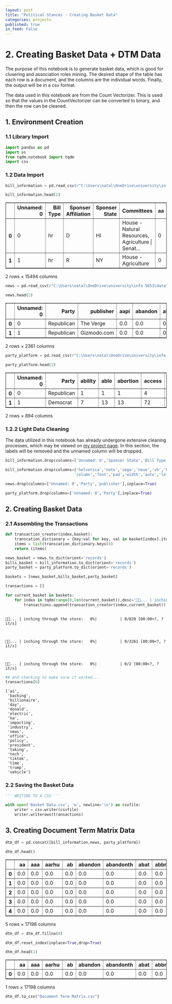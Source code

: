 ```yaml
---
layout: post
title: "Political Stances - Creating Basket Data"
categories: projects
published: true
in_feed: False
---
```


# 2. Creating Basket Data + DTM Data

The purpose of this notebook is to generate basket data, which is good for clusering and association roles mining. The desired shape of the table has each row is a document, and the columns are the individual words. Finally, the output will be in a csv format.

The data used in this notebook are from the Count Vectorizer. This is used so that the values in the CountVectorizer can be converted to binary, and then the row can be cleaned.

## 1. Environment Creation

### 1.1 Library Import


```python
import pandas as pd
import os
from tqdm.notebook import tqdm
import csv
```

### 1.2 Data Import


```python
bill_information = pd.read_csv(r"C:\Users\natal\OneDrive\university\info 5653\data\Bills Lemmed- Count Vectorizer.csv")
```


```python
bill_information.head(2)
```




<div>
<style scoped>
    .dataframe tbody tr th:only-of-type {
        vertical-align: middle;
    }

    .dataframe tbody tr th {
        vertical-align: top;
    }

    .dataframe thead th {
        text-align: right;
    }
</style>
<table border="1" class="dataframe">
  <thead>
    <tr style="text-align: right;">
      <th></th>
      <th>Unnamed: 0</th>
      <th>Bill Type</th>
      <th>Sponser Affiliation</th>
      <th>Sponser State</th>
      <th>Committees</th>
      <th>aa</th>
      <th>aaa</th>
      <th>aarhu</th>
      <th>ab</th>
      <th>abandon</th>
      <th>...</th>
      <th>zoe</th>
      <th>zone</th>
      <th>zonea</th>
      <th>zonesnotwithstand</th>
      <th>zoneth</th>
      <th>zoo</th>
      <th>zoolog</th>
      <th>zoonot</th>
      <th>zooplankton</th>
      <th>zquez</th>
    </tr>
  </thead>
  <tbody>
    <tr>
      <th>0</th>
      <td>0</td>
      <td>hr</td>
      <td>D</td>
      <td>HI</td>
      <td>House - Natural Resources, Agriculture | Senat...</td>
      <td>0</td>
      <td>0</td>
      <td>0</td>
      <td>0</td>
      <td>0</td>
      <td>...</td>
      <td>0</td>
      <td>0</td>
      <td>0</td>
      <td>0</td>
      <td>0</td>
      <td>0</td>
      <td>0</td>
      <td>0</td>
      <td>0</td>
      <td>0</td>
    </tr>
    <tr>
      <th>1</th>
      <td>1</td>
      <td>hr</td>
      <td>R</td>
      <td>NY</td>
      <td>House - Agriculture</td>
      <td>0</td>
      <td>0</td>
      <td>0</td>
      <td>0</td>
      <td>0</td>
      <td>...</td>
      <td>0</td>
      <td>0</td>
      <td>0</td>
      <td>0</td>
      <td>0</td>
      <td>0</td>
      <td>0</td>
      <td>0</td>
      <td>0</td>
      <td>0</td>
    </tr>
  </tbody>
</table>
<p>2 rows × 15494 columns</p>
</div>




```python
news = pd.read_csv(r"C:\Users\natal\OneDrive\university\info 5653\data\News Articles Lemmed- Count Vectorizer.csv")
```


```python
news.head(2)
```




<div>
<style scoped>
    .dataframe tbody tr th:only-of-type {
        vertical-align: middle;
    }

    .dataframe tbody tr th {
        vertical-align: top;
    }

    .dataframe thead th {
        text-align: right;
    }
</style>
<table border="1" class="dataframe">
  <thead>
    <tr style="text-align: right;">
      <th></th>
      <th>Unnamed: 0</th>
      <th>Party</th>
      <th>publisher</th>
      <th>aapi</th>
      <th>abandon</th>
      <th>abandoned</th>
      <th>abc</th>
      <th>ability</th>
      <th>able</th>
      <th>abolish</th>
      <th>...</th>
      <th>yes</th>
      <th>york</th>
      <th>young</th>
      <th>youth</th>
      <th>zealot</th>
      <th>zeldin</th>
      <th>zero</th>
      <th>zers</th>
      <th>zone</th>
      <th>zuckerberg</th>
    </tr>
  </thead>
  <tbody>
    <tr>
      <th>0</th>
      <td>0</td>
      <td>Republican</td>
      <td>The Verge</td>
      <td>0.0</td>
      <td>0.0</td>
      <td>0.0</td>
      <td>0.0</td>
      <td>0.0</td>
      <td>0.0</td>
      <td>0.0</td>
      <td>...</td>
      <td>0.0</td>
      <td>0.0</td>
      <td>0.0</td>
      <td>0.0</td>
      <td>0.0</td>
      <td>0.0</td>
      <td>0.0</td>
      <td>0.0</td>
      <td>0.0</td>
      <td>0.0</td>
    </tr>
    <tr>
      <th>1</th>
      <td>1</td>
      <td>Republican</td>
      <td>Gizmodo.com</td>
      <td>0.0</td>
      <td>0.0</td>
      <td>0.0</td>
      <td>0.0</td>
      <td>0.0</td>
      <td>0.0</td>
      <td>0.0</td>
      <td>...</td>
      <td>0.0</td>
      <td>0.0</td>
      <td>0.0</td>
      <td>0.0</td>
      <td>0.0</td>
      <td>0.0</td>
      <td>0.0</td>
      <td>0.0</td>
      <td>0.0</td>
      <td>0.0</td>
    </tr>
  </tbody>
</table>
<p>2 rows × 2361 columns</p>
</div>




```python
party_platform = pd.read_csv(r"C:\Users\natal\OneDrive\university\info 5653\data\Party Platform Lemmed- Count Vectorizer.csv")
```


```python
party_platform.head(2)
```




<div>
<style scoped>
    .dataframe tbody tr th:only-of-type {
        vertical-align: middle;
    }

    .dataframe tbody tr th {
        vertical-align: top;
    }

    .dataframe thead th {
        text-align: right;
    }
</style>
<table border="1" class="dataframe">
  <thead>
    <tr style="text-align: right;">
      <th></th>
      <th>Unnamed: 0</th>
      <th>Party</th>
      <th>ability</th>
      <th>able</th>
      <th>abortion</th>
      <th>access</th>
      <th>accessible</th>
      <th>according</th>
      <th>accountability</th>
      <th>accountable</th>
      <th>...</th>
      <th>won</th>
      <th>word</th>
      <th>work</th>
      <th>worker</th>
      <th>working</th>
      <th>world</th>
      <th>worship</th>
      <th>worst</th>
      <th>year</th>
      <th>young</th>
    </tr>
  </thead>
  <tbody>
    <tr>
      <th>0</th>
      <td>0</td>
      <td>Republican</td>
      <td>1</td>
      <td>1</td>
      <td>1</td>
      <td>4</td>
      <td>1</td>
      <td>1</td>
      <td>1</td>
      <td>4</td>
      <td>...</td>
      <td>1</td>
      <td>1</td>
      <td>4</td>
      <td>15</td>
      <td>2</td>
      <td>15</td>
      <td>2</td>
      <td>1</td>
      <td>7</td>
      <td>7</td>
    </tr>
    <tr>
      <th>1</th>
      <td>1</td>
      <td>Democrat</td>
      <td>7</td>
      <td>13</td>
      <td>13</td>
      <td>72</td>
      <td>15</td>
      <td>1</td>
      <td>6</td>
      <td>14</td>
      <td>...</td>
      <td>10</td>
      <td>1</td>
      <td>101</td>
      <td>79</td>
      <td>81</td>
      <td>69</td>
      <td>4</td>
      <td>4</td>
      <td>149</td>
      <td>10</td>
    </tr>
  </tbody>
</table>
<p>2 rows × 894 columns</p>
</div>



### 1.2.2 Light Data Cleaning

The data utilized in this notebook has already undergone extensive cleaning processes, which may be viewed on [my project page](https://nataliermcastro.github.io/projects/2025/01/14/political-stances-data.html). In this section, the labels will be removed and the unnamed column will be dropped.


```python
bill_information.drop(columns=['Unnamed: 0','Sponser State','Bill Type','Sponser Affiliation','Committees'],inplace=True)
```


```python
bill_information.drop(columns=['helvetica','noto','sego','neue','vh','html','webkit','emoji','blinkmacsystemfont','arial','roboto','ui','serif',
                              'column','font','pad','width','auto','left','height'],inplace=True)
```


```python
news.drop(columns=['Unnamed: 0','Party','publisher'],inplace=True)
```


```python
party_platform.drop(columns=['Unnamed: 0','Party'],inplace=True)
```

## 2. Creating Basket Data

### 2.1 Assembling the Transactions


```python
def transaction_creator(index,basket):
    transcation_dictionary = {key:val for key, val in basket[index].items() if val != 0.0}
    items = list(transcation_dictionary.keys())
    return (items)
```


```python
news_basket = news.to_dict(orient='records')
bills_basket = bill_information.to_dict(orient='records')
party_basket = party_platform.to_dict(orient='records')
```


```python
baskets = [news_basket,bills_basket,party_basket]
```


```python
transactions = []

for current_basket in baskets:
    for index in tqdm(range(0,len(current_basket)),desc='🛒🐛... | inching through the store'):
        transactions.append(transaction_creator(index,current_basket))
        
```


    🛒🐛... | inching through the store:   0%|          | 0/820 [00:00<?, ?it/s]



    🛒🐛... | inching through the store:   0%|          | 0/3261 [00:00<?, ?it/s]



    🛒🐛... | inching through the store:   0%|          | 0/2 [00:00<?, ?it/s]



```python
## And checking to make sure it worked...
transactions[0]
```




    ['ai',
     'backing',
     'billionaire',
     'day',
     'donald',
     'electric',
     'ha',
     'impacting',
     'industry',
     'news',
     'office',
     'policy',
     'president',
     'taking',
     'tech',
     'tiktok',
     'time',
     'trump',
     'vehicle']



### 2.2 Saving the Basket Data


```python
''' WRITING TO A CSV '''

with open('Basket Data.csv', 'w', newline='\n') as csvfile:
    writer = csv.writer(csvfile)
    writer.writerows(transactions)
```

## 3. Creating Document Term Matrix Data


```python
dtm_df = pd.concat([bill_information,news, party_platform])
```


```python
dtm_df.head()
```




<div>
<style scoped>
    .dataframe tbody tr th:only-of-type {
        vertical-align: middle;
    }

    .dataframe tbody tr th {
        vertical-align: top;
    }

    .dataframe thead th {
        text-align: right;
    }
</style>
<table border="1" class="dataframe">
  <thead>
    <tr style="text-align: right;">
      <th></th>
      <th>aa</th>
      <th>aaa</th>
      <th>aarhu</th>
      <th>ab</th>
      <th>abandon</th>
      <th>abandonth</th>
      <th>abat</th>
      <th>abbrevi</th>
      <th>abercrombi</th>
      <th>abey</th>
      <th>...</th>
      <th>universal</th>
      <th>unjustly</th>
      <th>unlawful</th>
      <th>unnecessary</th>
      <th>upholding</th>
      <th>various</th>
      <th>vigorously</th>
      <th>violate</th>
      <th>weakened</th>
      <th>whistleblower</th>
    </tr>
  </thead>
  <tbody>
    <tr>
      <th>0</th>
      <td>0.0</td>
      <td>0.0</td>
      <td>0.0</td>
      <td>0.0</td>
      <td>0.0</td>
      <td>0.0</td>
      <td>0.0</td>
      <td>0.0</td>
      <td>0.0</td>
      <td>0.0</td>
      <td>...</td>
      <td>NaN</td>
      <td>NaN</td>
      <td>NaN</td>
      <td>NaN</td>
      <td>NaN</td>
      <td>NaN</td>
      <td>NaN</td>
      <td>NaN</td>
      <td>NaN</td>
      <td>NaN</td>
    </tr>
    <tr>
      <th>1</th>
      <td>0.0</td>
      <td>0.0</td>
      <td>0.0</td>
      <td>0.0</td>
      <td>0.0</td>
      <td>0.0</td>
      <td>0.0</td>
      <td>0.0</td>
      <td>0.0</td>
      <td>0.0</td>
      <td>...</td>
      <td>NaN</td>
      <td>NaN</td>
      <td>NaN</td>
      <td>NaN</td>
      <td>NaN</td>
      <td>NaN</td>
      <td>NaN</td>
      <td>NaN</td>
      <td>NaN</td>
      <td>NaN</td>
    </tr>
    <tr>
      <th>2</th>
      <td>0.0</td>
      <td>0.0</td>
      <td>0.0</td>
      <td>0.0</td>
      <td>0.0</td>
      <td>0.0</td>
      <td>0.0</td>
      <td>0.0</td>
      <td>0.0</td>
      <td>0.0</td>
      <td>...</td>
      <td>NaN</td>
      <td>NaN</td>
      <td>NaN</td>
      <td>NaN</td>
      <td>NaN</td>
      <td>NaN</td>
      <td>NaN</td>
      <td>NaN</td>
      <td>NaN</td>
      <td>NaN</td>
    </tr>
    <tr>
      <th>3</th>
      <td>0.0</td>
      <td>0.0</td>
      <td>0.0</td>
      <td>0.0</td>
      <td>0.0</td>
      <td>0.0</td>
      <td>0.0</td>
      <td>0.0</td>
      <td>0.0</td>
      <td>0.0</td>
      <td>...</td>
      <td>NaN</td>
      <td>NaN</td>
      <td>NaN</td>
      <td>NaN</td>
      <td>NaN</td>
      <td>NaN</td>
      <td>NaN</td>
      <td>NaN</td>
      <td>NaN</td>
      <td>NaN</td>
    </tr>
    <tr>
      <th>4</th>
      <td>0.0</td>
      <td>0.0</td>
      <td>0.0</td>
      <td>0.0</td>
      <td>0.0</td>
      <td>0.0</td>
      <td>0.0</td>
      <td>0.0</td>
      <td>0.0</td>
      <td>0.0</td>
      <td>...</td>
      <td>NaN</td>
      <td>NaN</td>
      <td>NaN</td>
      <td>NaN</td>
      <td>NaN</td>
      <td>NaN</td>
      <td>NaN</td>
      <td>NaN</td>
      <td>NaN</td>
      <td>NaN</td>
    </tr>
  </tbody>
</table>
<p>5 rows × 17198 columns</p>
</div>




```python
dtm_df = dtm_df.fillna(0)
```


```python
dtm_df.reset_index(inplace=True,drop=True)
```


```python
dtm_df.head(1)
```




<div>
<style scoped>
    .dataframe tbody tr th:only-of-type {
        vertical-align: middle;
    }

    .dataframe tbody tr th {
        vertical-align: top;
    }

    .dataframe thead th {
        text-align: right;
    }
</style>
<table border="1" class="dataframe">
  <thead>
    <tr style="text-align: right;">
      <th></th>
      <th>aa</th>
      <th>aaa</th>
      <th>aarhu</th>
      <th>ab</th>
      <th>abandon</th>
      <th>abandonth</th>
      <th>abat</th>
      <th>abbrevi</th>
      <th>abercrombi</th>
      <th>abey</th>
      <th>...</th>
      <th>universal</th>
      <th>unjustly</th>
      <th>unlawful</th>
      <th>unnecessary</th>
      <th>upholding</th>
      <th>various</th>
      <th>vigorously</th>
      <th>violate</th>
      <th>weakened</th>
      <th>whistleblower</th>
    </tr>
  </thead>
  <tbody>
    <tr>
      <th>0</th>
      <td>0.0</td>
      <td>0.0</td>
      <td>0.0</td>
      <td>0.0</td>
      <td>0.0</td>
      <td>0.0</td>
      <td>0.0</td>
      <td>0.0</td>
      <td>0.0</td>
      <td>0.0</td>
      <td>...</td>
      <td>0.0</td>
      <td>0.0</td>
      <td>0.0</td>
      <td>0.0</td>
      <td>0.0</td>
      <td>0.0</td>
      <td>0.0</td>
      <td>0.0</td>
      <td>0.0</td>
      <td>0.0</td>
    </tr>
  </tbody>
</table>
<p>1 rows × 17198 columns</p>
</div>




```python
dtm_df.to_csv("Document Term Matrix.csv")
```
